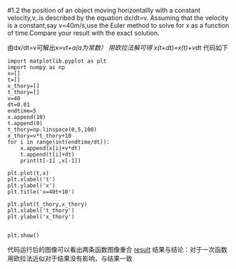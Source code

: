 #1.2
the position of an object moving horizontallly with a constant velocity,v,.is described by the equation dx/dt=v. Assuming that the velocity is a constant,say v=40m/s,use the Euler method to solve for x as a function of time.Compare your result with the exact solution.

由dx/dt=v可解出x=v*t+a(a为常数）
用欧拉法解可得
x(t+dt)=x(t)+v*dt
代码如下
```
import matplotlib.pyplot as plt
import numpy as np
x=[]
t=[]
x_thory=[]
t_thory=[]
v=40
dt=0.01
endtime=5
x.append(10)
t.append(0)
t_thory=np.linspace(0,5,100)
x_thory=v*t_thory+10
for i in range(int(endtime/dt)):
	x.append(x[i]+v*dt)
	t.append(t[i]+dt)
	print(t[-1] ,x[-1])
    
plt.plot(t,x)
plt.xlabel('t')
plt.ylabel('x')
plt.title('x=40t+10')

plt.plot(t_thory,x_thory)
plt.xlabel('t_thory')
plt.ylabel('x_thory')


plt.show()

```
代码运行后的图像可以看出两条函数图像重合
[result](https://github.com/ren-haojie/Computational_physics_N2015301020077/commit/2d2ebb64489ba76c1fdfdaebaf2950e940da2220)
结果与结论：对于一次函数用欧拉法近似对于结果没有影响，与结果一致

